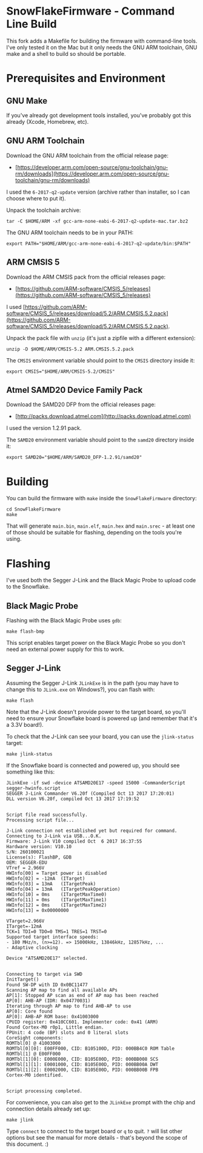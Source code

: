 # SnowFlakeFirmware - Command Line Build

This fork adds a Makefile for building the firmware with command-line tools.
I've only tested it on the Mac but it only needs the GNU ARM toolchain, GNU
make and a shell to build so should be portable.

# Prerequisites and Environment

## GNU Make

If you've already got development tools installed, you've probably got this
already (Xcode, Homebrew, etc).

## GNU ARM Toolchain

Download the GNU ARM toolchain from the official release page:

* [https://developer.arm.com/open-source/gnu-toolchain/gnu-rm/downloads](https://developer.arm.com/open-source/gnu-toolchain/gnu-rm/downloads)

I used the `6-2017-q2-update` version (archive rather than installer, so I can choose where to put it).

Unpack the toolchain archive:

    tar -C $HOME/ARM -xf gcc-arm-none-eabi-6-2017-q2-update-mac.tar.bz2

The GNU ARM toolchain needs to be in your PATH:

    export PATH="$HOME/ARM/gcc-arm-none-eabi-6-2017-q2-update/bin:$PATH"

## ARM CMSIS 5

Download the ARM CMSIS pack from the official releases page:

* [https://github.com/ARM-software/CMSIS_5/releases](https://github.com/ARM-software/CMSIS_5/releases)

I used [https://github.com/ARM-software/CMSIS_5/releases/download/5.2/ARM.CMSIS.5.2.pack](https://github.com/ARM-software/CMSIS_5/releases/download/5.2/ARM.CMSIS.5.2.pack).

Unpack the pack file with `unzip` (it's just a zipfile with a different extension):

    unzip -D $HOME/ARM/CMSIS-5.2 ARM.CMSIS.5.2.pack

The `CMSIS` environment variable should point to the `CMSIS` directory inside
it:

    export CMSIS="$HOME/ARM/CMSIS-5.2/CMSIS"

## Atmel SAMD20 Device Family Pack

Download the SAMD20 DFP from the official releases page:

* [http://packs.download.atmel.com](http://packs.download.atmel.com)

I used the version 1.2.91 pack.

The `SAMD20` environment variable should point to the `samd20` directory inside
it:

    export SAMD20="$HOME/ARM/SAMD20_DFP-1.2.91/samd20"

# Building

You can build the firmware with `make` inside the `SnowFlakeFirmware`
directory:

    cd SnowFlakeFirmware
    make

That will generate `main.bin`, `main.elf`, `main.hex` and `main.srec` - at
least one of those should be suitable for flashing, depending on the tools
you're using.

# Flashing

I've used both the Segger J-Link and the Black Magic Probe to upload code to
the Snowflake.

## Black Magic Probe

Flashing with the Black Magic Probe uses `gdb`:

    make flash-bmp

This script enables target power on the Black Magic Probe so you don't need an
external power supply for this to work.

## Segger J-Link

Assuming the Segger J-Link `JLinkExe` is in the path (you may have to change
this to `JLink.exe` on Windows?), you can flash with:

    make flash

Note that the J-Link doesn't provide power to the target board, so you'll need
to ensure your Snowflake board is powered up (and remember that it's a 3.3V
board!).

To check that the J-Link can see your board, you can use the `jlink-status` target:

    make jlink-status

If the Snowflake board is connected and powered up, you should see something like this:

    JLinkExe -if swd -device ATSAMD20E17 -speed 15000 -CommanderScript segger-hwinfo.script
    SEGGER J-Link Commander V6.20f (Compiled Oct 13 2017 17:20:01)
    DLL version V6.20f, compiled Oct 13 2017 17:19:52


    Script file read successfully.
    Processing script file...

    J-Link connection not established yet but required for command.
    Connecting to J-Link via USB...O.K.
    Firmware: J-Link V10 compiled Oct  6 2017 16:37:55
    Hardware version: V10.10
    S/N: 260100021
    License(s): FlashBP, GDB
    OEM: SEGGER-EDU
    VTref = 2.966V
    HWInfo[00] = Target power is disabled
    HWInfo[02] = -12mA	(ITarget)
    HWInfo[03] = 13mA	(ITargetPeak)
    HWInfo[04] = 13mA	(ITargetPeakOperation)
    HWInfo[10] = 0ms	(ITargetMaxTime0)
    HWInfo[11] = 0ms	(ITargetMaxTime1)
    HWInfo[12] = 0ms	(ITargetMaxTime2)
    HWInfo[13] = 0x00000000

    VTarget=2.966V
    ITarget=-12mA
    TCK=1 TDI=0 TDO=0 TMS=1 TRES=1 TRST=0
    Supported target interface speeds:
    - 180 MHz/n, (n>=12). => 15000kHz, 13846kHz, 12857kHz, ...
    - Adaptive clocking

    Device "ATSAMD20E17" selected.


    Connecting to target via SWD
    InitTarget()
    Found SW-DP with ID 0x0BC11477
    Scanning AP map to find all available APs
    AP[1]: Stopped AP scan as end of AP map has been reached
    AP[0]: AHB-AP (IDR: 0x04770031)
    Iterating through AP map to find AHB-AP to use
    AP[0]: Core found
    AP[0]: AHB-AP ROM base: 0x41003000
    CPUID register: 0x410CC601. Implementer code: 0x41 (ARM)
    Found Cortex-M0 r0p1, Little endian.
    FPUnit: 4 code (BP) slots and 0 literal slots
    CoreSight components:
    ROMTbl[0] @ 41003000
    ROMTbl[0][0]: E00FF000, CID: B105100D, PID: 000BB4C0 ROM Table
    ROMTbl[1] @ E00FF000
    ROMTbl[1][0]: E000E000, CID: B105E00D, PID: 000BB008 SCS
    ROMTbl[1][1]: E0001000, CID: B105E00D, PID: 000BB00A DWT
    ROMTbl[1][2]: E0002000, CID: B105E00D, PID: 000BB00B FPB
    Cortex-M0 identified.


    Script processing completed.


For convenience, you can also get to the `JLinkExe` prompt with the chip and
connection details already set up:

    make jlink

Type `connect` to connect to the target board or `q` to quit. `?` will list
other options but see the manual for more details - that's beyond the scope of
this document. :)
